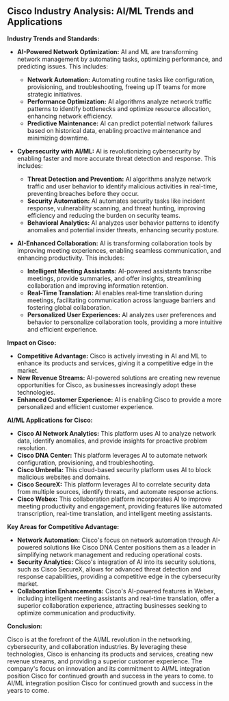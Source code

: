 ## Cisco Industry Analysis: AI/ML Trends and Applications

**Industry Trends and Standards:**

* **AI-Powered Network Optimization:** AI and ML are transforming network management by automating tasks, optimizing performance, and predicting issues. This includes:
    * **Network Automation:** Automating routine tasks like configuration, provisioning, and troubleshooting, freeing up IT teams for more strategic initiatives.
    * **Performance Optimization:** AI algorithms analyze network traffic patterns to identify bottlenecks and optimize resource allocation, enhancing network efficiency.
    * **Predictive Maintenance:** AI can predict potential network failures based on historical data, enabling proactive maintenance and minimizing downtime.

* **Cybersecurity with AI/ML:** AI is revolutionizing cybersecurity by enabling faster and more accurate threat detection and response. This includes:
    * **Threat Detection and Prevention:** AI algorithms analyze network traffic and user behavior to identify malicious activities in real-time, preventing breaches before they occur.
    * **Security Automation:** AI automates security tasks like incident response, vulnerability scanning, and threat hunting, improving efficiency and reducing the burden on security teams.
    * **Behavioral Analytics:** AI analyzes user behavior patterns to identify anomalies and potential insider threats, enhancing security posture.

* **AI-Enhanced Collaboration:** AI is transforming collaboration tools by improving meeting experiences, enabling seamless communication, and enhancing productivity. This includes:
    * **Intelligent Meeting Assistants:** AI-powered assistants transcribe meetings, provide summaries, and offer insights, streamlining collaboration and improving information retention.
    * **Real-Time Translation:** AI enables real-time translation during meetings, facilitating communication across language barriers and fostering global collaboration.
    * **Personalized User Experiences:** AI analyzes user preferences and behavior to personalize collaboration tools, providing a more intuitive and efficient experience.

**Impact on Cisco:**

* **Competitive Advantage:** Cisco is actively investing in AI and ML to enhance its products and services, giving it a competitive edge in the market.
* **New Revenue Streams:** AI-powered solutions are creating new revenue opportunities for Cisco, as businesses increasingly adopt these technologies.
* **Enhanced Customer Experience:** AI is enabling Cisco to provide a more personalized and efficient customer experience.

**AI/ML Applications for Cisco:**

* **Cisco AI Network Analytics:** This platform uses AI to analyze network data, identify anomalies, and provide insights for proactive problem resolution.
* **Cisco DNA Center:** This platform leverages AI to automate network configuration, provisioning, and troubleshooting.
* **Cisco Umbrella:** This cloud-based security platform uses AI to block malicious websites and domains.
* **Cisco SecureX:** This platform leverages AI to correlate security data from multiple sources, identify threats, and automate response actions.
* **Cisco Webex:** This collaboration platform incorporates AI to improve meeting productivity and engagement, providing features like automated transcription, real-time translation, and intelligent meeting assistants.

**Key Areas for Competitive Advantage:**

* **Network Automation:**  Cisco's focus on network automation through AI-powered solutions like Cisco DNA Center positions them as a leader in simplifying network management and reducing operational costs.
* **Security Analytics:** Cisco's integration of AI into its security solutions, such as Cisco SecureX, allows for advanced threat detection and response capabilities, providing a competitive edge in the cybersecurity market.
* **Collaboration Enhancements:** Cisco's AI-powered features in Webex, including intelligent meeting assistants and real-time translation, offer a superior collaboration experience, attracting businesses seeking to optimize communication and productivity.

**Conclusion:**

Cisco is at the forefront of the AI/ML revolution in the networking, cybersecurity, and collaboration industries. By leveraging these technologies, Cisco is enhancing its products and services, creating new revenue streams, and providing a superior customer experience.  The company's focus on innovation and its commitment to AI/ML integration position Cisco for continued growth and success in the years to come. 
 to AI/ML integration position Cisco for continued growth and success in the years to come.